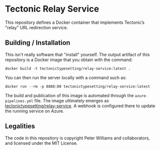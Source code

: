 # Tectonic Relay Service

This repository defines a Docker container that implements Tectonic’s "relay"
URL redirection service.


## Building / Installation

This isn't really software that "install" yourself. The output artifact of
this repository is a Docker image that you obtain with the command:

```
docker build -t tectonictypesetting/relay-service:latest .
```

You can then run the server locally with a command such as:

```
docker run --rm -p 8888:80 tectonictypesetting/relay-service:latest
```

The build and publication of this image is automated through the
`azure-pipelines.yml` file. The image ultimately emerges as
[tectonictypesetting/relay-service](https://hub.docker.com/repository/docker/tectonictypesetting/relay-service).
A webhook is configured there to update the running service on Azure.


## Legalities

The code in this repository is copyright Peter Williams and collaborators, and
licensed under the MIT License.
